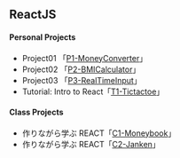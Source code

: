 ## **ReactJS**

#### **Personal Projects**
* Project01 「[P1-MoneyConverter](https://github.com/s20016/ReactJS/tree/convert-currency)」
* Project02 「[P2-BMICalculator](https://github.com/s20016/ReactJS/tree/bmi)」
* Project03 「[P3-RealTimeInput](https://github.com/s20016/ReactJS/tree/rt-input)」
* Tutorial: Intro to React「[T1-Tictactoe](https://github.com/s20016/ReactJS/tree/tictactoe)」

#### **Class Projects**
* 作りながら学ぶ REACT「[C1-Moneybook](https://github.com/s20016/ReactJS/tree/moneybook)」
* 作りながら学ぶ REACT「[C2-Janken](https://github.com/s20016/ReactJS/tree/janken)」
